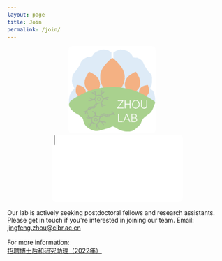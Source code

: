 ```yaml
---
layout: page
title: Join
permalink: /join/
---
```


<p align="center">
  <img width="200" style="margin-right:25px; border-radius:8px; border:0px solid #6495ED" src="/assets/zhoulab_logo_square.png">
  <img width="300" style="border-radius:8px; border:0px solid #6495ED" src="/assets/welcome_to_join_us.gif">
</p>

Our lab is actively seeking postdoctoral fellows and research assistants. Please get in touch if you're interested in joining our team. Email: [jingfeng.zhou@cibr.ac.cn](mailto:jingfeng.zhou@cibr.ac.cn)<br><br>
For more information:<br>[招聘博士后和研究助理（2022年）](hiring.md)
